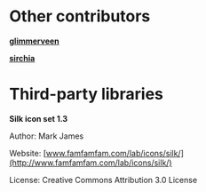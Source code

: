 # Other contributors

**[glimmerveen](https://github.com/glimmerveen)**

**[sirchia](https://github.com/sirchia)**

# Third-party libraries

**Silk icon set 1.3**

Author: Mark James

Website: [www.famfamfam.com/lab/icons/silk/](http://www.famfamfam.com/lab/icons/silk/)

License: Creative Commons Attribution 3.0 License
